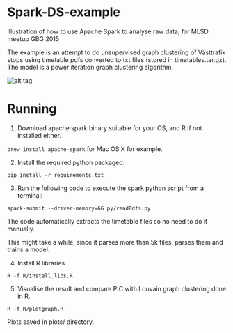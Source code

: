 # Spark-DS-example
Illustration of how to use Apache Spark to analyse raw data, for MLSD meetup GBG 2015

The example is an attempt to do unsupervised graph clustering of Västtrafik stops using timetable pdfs converted to txt files (stored in timetables.tar.gz). The model is a power iteration graph clustering algorithm. 

![alt tag](https://github.com/jotsif/Spark-DS-example/blob/master/plots/graph.png)

# Running

1) Download apache spark binary suitable for your OS, and R if not installed either. 

```brew install apache-spark``` for Mac OS X for example.

2) Install the required python packaged:

```pip install -r requirements.txt```

3) Run the following code to execute the spark python script from a terminal:

```spark-submit --driver-memory=6G py/readPdfs.py```

The code automatically extracts the timetable files so no need to do it manually.

This might take a while, since it parses more than 5k files, parses them and trains a model. 

4) Install R libraries 

```R -f R/install_libs.R```

5) Visualise the result and compare PIC with Louvain graph clustering done in R.

```R -f R/plotgraph.R```

Plots saved in plots/ directory.
